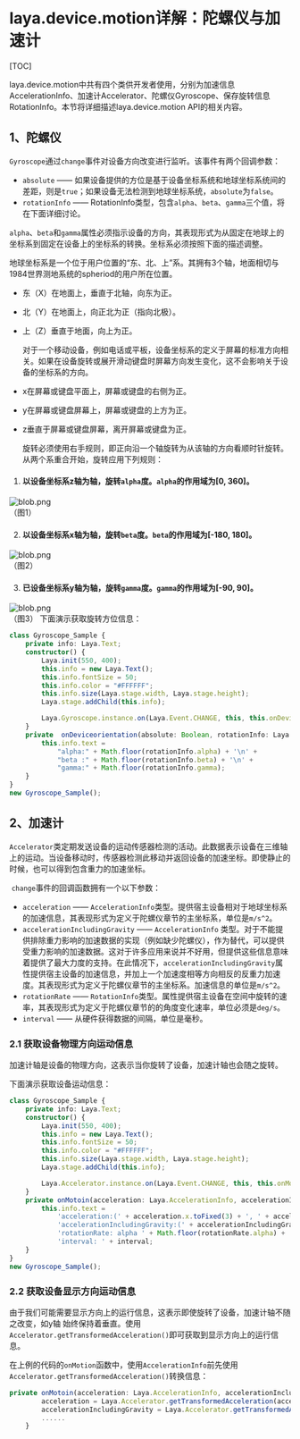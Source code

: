 # laya.device.motion详解：陀螺仪与加速计

[TOC]

laya.device.motion中共有四个类供开发者使用，分别为加速信息AccelerationInfo、加速计Accelerator、陀螺仪Gyroscope、保存旋转信息RotationInfo。本节将详细描述laya.device.motion API的相关内容。

## 1、陀螺仪

​	`Gyroscope`通过`change`事件对设备方向改变进行监听。该事件有两个回调参数：

- `absolute` —— 如果设备提供的方位是基于设备坐标系统和地球坐标系统间的差距，则是`true`；如果设备无法检测到地球坐标系统，`absolute`为`false`。
- `rotationInfo` —— RotationInfo类型，包含`alpha`、`beta`、`gamma`三个值，将在下面详细讨论。

 ​`alpha`、`beta`和`gamma`属性必须指示设备的方向，其表现形式为从固定在地球上的坐标系到固定在设备上的坐标系的转换。坐标系必须按照下面的描述调整。

 ​地球坐标系是一个位于用户位置的“东、北、上”系。其拥有3个轴，地面相切与1984世界测地系统的spheriod的用户所在位置。

- 东（X）在地面上，垂直于北轴，向东为正。

- 北（Y）在地面上，向正北为正（指向北极）。

- 上（Z）垂直于地面，向上为正。

  对于一个移动设备，例如电话或平板，设备坐标系的定义于屏幕的标准方向相关。如果在设备旋转或展开滑动键盘时屏幕方向发生变化，这不会影响关于设备的坐标系的方向。

- x在屏幕或键盘平面上，屏幕或键盘的右侧为正。

- y在屏幕或键盘屏幕上，屏幕或键盘的上方为正。

- z垂直于屏幕或键盘屏幕，离开屏幕或键盘为正。

  ​旋转必须使用右手规则，即正向沿一个轴旋转为从该轴的方向看顺时针旋转。从两个系重合开始，旋转应用下列规则：

1. #### 以设备坐标系z轴为轴，旋转`alpha`度。`alpha`的作用域为[0, 360]。

![blob.png](img/1.png)<br/>
（图1）

2. #### 以设备坐标系x轴为轴，旋转`beta`度。`beta`的作用域为[-180, 180]。

![blob.png](img/2.png)<br/>
（图2）

3. #### 已设备坐标系y轴为轴，旋转`gamma`度。`gamma`的作用域为[-90, 90]。

![blob.png](img/3.png)<br/>
（图3）
下面演示获取旋转方位信息：

```typescript
class Gyroscope_Sample {
    private info: Laya.Text;
    constructor() {
        Laya.init(550, 400);
        this.info = new Laya.Text();
        this.info.fontSize = 50;
        this.info.color = "#FFFFFF";
        this.info.size(Laya.stage.width, Laya.stage.height);
        Laya.stage.addChild(this.info);

        Laya.Gyroscope.instance.on(Laya.Event.CHANGE, this, this.onDeviceorientation);
    }
    private  onDeviceorientation(absolute: Boolean, rotationInfo: Laya.RotationInfo): void {
        this.info.text =
            "alpha:" + Math.floor(rotationInfo.alpha) + '\n' +
            "beta :" + Math.floor(rotationInfo.beta) + '\n' +
            "gamma:" + Math.floor(rotationInfo.gamma);
    }
}
new Gyroscope_Sample(); 
```



## 2、加速计

​	`Accelerator`类定期发送设备的运动传感器检测的活动。此数据表示设备在三维轴上的运动。当设备移动时，传感器检测此移动并返回设备的加速坐标。即使静止的时候，也可以得到包含重力的加速坐标。

​	`change`事件的回调函数拥有一个以下参数：

- `acceleration` —— `AccelerationInfo`类型。提供宿主设备相对于地球坐标系的加速信息，其表现形式为定义于陀螺仪章节的主坐标系，单位是`m/s^2`。
- `accelerationIncludingGravity` —— `AccelerationInfo` 类型。对于不能提供排除重力影响的加速数据的实现（例如缺少陀螺仪），作为替代，可以提供受重力影响的加速数据。这对于许多应用来说并不好用，但提供这些信息意味着提供了最大力度的支持。在此情况下，`accelerationIncludingGravity`属性提供宿主设备的加速信息，并加上一个加速度相等方向相反的反重力加速度。其表现形式为定义于陀螺仪章节的主坐标系。加速信息的单位是`m/s^2`。
- `rotationRate` —— `RotationInfo`类型。属性提供宿主设备在空间中旋转的速率，其表现形式为定义于陀螺仪章节的的角度变化速率，单位必须是`deg/s`。
- `interval` —— 从硬件获得数据的间隔，单位是毫秒。

### 2.1 获取设备物理方向运动信息

 加速计轴是设备的物理方向，这表示当你旋转了设备，加速计轴也会随之旋转。

下面演示获取设备运动信息：

```typescript
class Gyroscope_Sample {
    private info: Laya.Text;
    constructor() {
        Laya.init(550, 400);
        this.info = new Laya.Text();
        this.info.fontSize = 50;
        this.info.color = "#FFFFFF";
        this.info.size(Laya.stage.width, Laya.stage.height);
        Laya.stage.addChild(this.info);

        Laya.Accelerator.instance.on(Laya.Event.CHANGE, this, this.onMotoin);
    }
    private onMotoin(acceleration: Laya.AccelerationInfo, accelerationIncludingGravity: Laya.AccelerationInfo, rotationRate: Laya.RotationInfo, interval: number): void {
        this.info.text =
            'acceleration:(' + acceleration.x.toFixed(3) + ', ' + acceleration.y.toFixed(3) + ', ' + acceleration.z.toFixed(3) + ')\n' +
            'accelerationIncludingGravity:(' + accelerationIncludingGravity.x.toFixed(3) + ', ' + accelerationIncludingGravity.y.toFixed(3) + ', ' + accelerationIncludingGravity.z.toFixed(3) + ')\n' +
            'rotationRate: alpha ' + Math.floor(rotationRate.alpha) + ', beta ' + Math.floor(rotationRate.beta) + ', gamma ' + Math.floor(rotationRate.gamma) + '\n' +
            'interval: ' + interval;
    }
}
new Gyroscope_Sample(); 
```

### **2.2 获取设备显示方向运动信息**

​	由于我们可能需要显示方向上的运行信息，这表示即使旋转了设备，加速计轴不随之改变，如y轴 始终保持着垂直。使用`Accelerator.getTransformedAcceleration()`即可获取到显示方向上的运行信息。

​	在上例的代码的`onMotion`函数中，使用`AccelerationInfo`前先使用`Accelerator.getTransformedAcceleration()`转换信息：

```typescript
private onMotoin(acceleration: Laya.AccelerationInfo, accelerationIncludingGravity: Laya.AccelerationInfo, rotationRate: Laya.RotationInfo, interval: number): void {
        acceleration = Laya.Accelerator.getTransformedAcceleration(acceleration);
        accelerationIncludingGravity = Laya.Accelerator.getTransformedAcceleration(accelerationIncludingGravity);
        ......
    }
```
